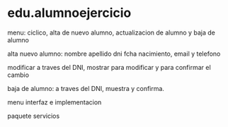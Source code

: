 # edu.alumnoejercicio
menu: ciclico, alta de nuevo alumno, actualizacion de alumno y baja de alumno

 alta nuevo alumno: nombre apellido dni fcha nacimiento, email y telefono

 modificar a traves del DNI, mostrar para modificar y para confirmar el cambio

 baja de alumno: a traves del DNI, muestra y confirma.


menu interfaz e implementacion

paquete servicios
